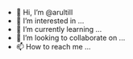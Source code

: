 - 👋 Hi, I’m @arultill
- 👀 I’m interested in ...
- 🌱 I’m currently learning ...
- 💞️ I’m looking to collaborate on ...
- 📫 How to reach me ...

<!---
arultill/arultill is a ✨ special ✨ repository because its `README.md` (this file) appears on your GitHub profile.
You can click the Preview link to take a look at your changes.
--->
